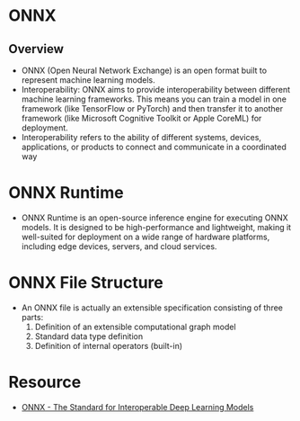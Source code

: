 # ONNX
## Overview

* ONNX (Open Neural Network Exchange) is an open format built to represent machine learning models.
* Interoperability: ONNX aims to provide interoperability between different machine learning frameworks. This means you can train a model in one framework (like TensorFlow or PyTorch) and then transfer it to another framework (like Microsoft Cognitive Toolkit or Apple CoreML) for deployment.
* Interoperability refers to the ability of different systems, devices, applications, or products to connect and communicate in a coordinated way

# ONNX Runtime

* ONNX Runtime is an open-source inference engine for executing ONNX models. It is designed to be high-performance and lightweight, making it well-suited for deployment on a wide range of hardware platforms, including edge devices, servers, and cloud services.

# ONNX File Structure

* An ONNX file is actually an extensible specification consisting of three parts:
  1. Definition of an extensible computational graph model
  2. Standard data type definition
  3. Definition of internal operators (built-in)

# Resource

* [ONNX - The Standard for Interoperable Deep Learning Models](https://towardsdatascience.com/onnx-the-standard-for-interoperable-deep-learning-models-a47dfbdf9a09)